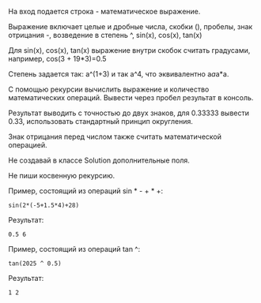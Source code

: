 На вход подается строка - математическое выражение.

Выражение включает целые и дробные числа, скобки (), пробелы, знак отрицания -, возведение в степень ^, sin(x), cos(x), tan(x)

Для sin(x), cos(x), tan(x) выражение внутри скобок считать градусами, например, cos(3 + 19*3)=0.5

Степень задается так: a^(1+3) и так a^4, что эквивалентно a*a*a*a.

С помощью рекурсии вычислить выражение и количество математических операций. Вывести через пробел результат в консоль.

Результат выводить с точностью до двух знаков, для 0.33333 вывести 0.33, использовать стандартный принцип округления.

Знак отрицания перед числом также считать математической операцией.

Не создавай в классе Solution дополнительные поля.

Не пиши косвенную рекурсию.

Пример, состоящий из операций sin * - + * +:
```
sin(2*(-5+1.5*4)+28)
```

Результат:
```
0.5 6
```

Пример, состоящий из операций tan ^:
```
tan(2025 ^ 0.5)
```

Результат:
```
1 2
```
